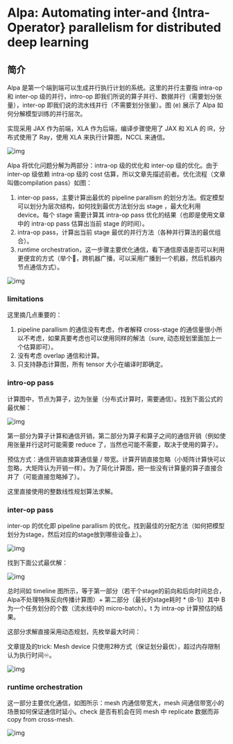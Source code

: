 # Alpa: Automating inter-and {Intra-Operator} parallelism for distributed deep learning

## 简介

Alpa 是第一个端到端可以生成并行执行计划的系统。这里的并行主要指 intra-op 和 inter-op 级的并行，intro-op 即我们所说的算子并行、数据并行（需要划分张量），inter-op 即我们说的流水线并行（不需要划分张量）。图 (e) 展示了 Alpa 如何分解模型训练的并行层次。

实现采用 JAX 作为前端，XLA 作为后端，编译步骤使用了 JAX 和 XLA 的 IR，分布式使用了 Ray，使用 XLA 来执行计算图，NCCL 来通信。

![img](https://yezhem.oss-cn-chengdu.aliyuncs.com/blog_img/1720878048548-6b6e23cb-f267-4ae9-910d-acdedcf73fb7.png)

Alpa 将优化问题分解为两部分：intra-op 级的优化和 inter-op 级的优化。由于 inter-op 级依赖 intra-op 级的 cost 估算，所以文章先描述前者。优化流程（文章叫做compilation pass）如图：

1. inter-op pass，主要计算出最优的 pipeline parallism 的划分方法。假定模型可以划分为层次结构，如何找到最优方法划分出 stage ，最大化利用 device。每个 stage 需要计算其 intra-op pass 优化的结果（也即是使用文章中的 intra-op pass 估算出当前 stage 的时间）。
2. intra-op pass，计算出当前 stage 最优的并行方法（各种并行算法的最优组合）。
3. runtime orchestration，这一步骤主要优化通信，看下通信原语是否可以利用更便宜的方式（举个🌰️，跨机器广播，可以采用广播到一个机器，然后机器内节点通信方式）。

![img](https://yezhem.oss-cn-chengdu.aliyuncs.com/blog_img/1720878586869-b0703ba1-8648-4ba0-9533-ae9f5e21206e.png)

### limitations

这里摘几点重要的：

1. pipeline parallism 的通信没有考虑，作者解释 cross-stage 的通信量很小所以不考虑，如果真要考虑也可以使用同样的解法（sure, 动态规划里面加上一个估算即可）。
2. 没有考虑 overlap 通信和计算。
3. 只支持静态计算图，所有 tensor 大小在编译时即确定。

### intro-op pass

计算图中，节点为算子，边为张量（分布式计算时，需要通信）。找到下面公式的最优解：

![img](https://yezhem.oss-cn-chengdu.aliyuncs.com/blog_img/1720879235803-0b5af110-df3a-46e7-ac0f-2b2a45204815.png)

第一部分为算子计算和通信开销，第二部分为算子和算子之间的通信开销（例如使用张量并行这时可能需要 reduce 了，当然也可能不需要，取决于使用的算子）。

预估方式：通信开销直接算通信量 / 带宽。计算开销直接忽略（小矩阵计算快可以忽略，大矩阵认为开销一样）。为了简化计算图，把一些没有计算量的算子直接合并了（可能直接忽略掉了）。

这里直接使用的整数线性规划算法求解。

### inter-op pass

inter-op 的优化即 pipeline parallism 的优化，找到最佳的分配方法（如何把模型划分为stage，然后对应的stage放到哪些设备上）。

![img](https://yezhem.oss-cn-chengdu.aliyuncs.com/blog_img/1720879625776-7d592222-f575-40a7-a831-855fc3afdbac.png)

找到下面公式最优解：

![img](https://yezhem.oss-cn-chengdu.aliyuncs.com/blog_img/1720879725839-9a67dae0-28ba-467f-803d-f159d2d7b379.png)

总时间如 timeline 图所示，等于第一部分（若干个stage的前向和后向时间总合，Alpa不处理特殊反向传播计算图）+ 第二部分（最长的stage耗时 * (B-1)）其中 B 为一个任务划分的个数（流水线中的 micro-batch）。t 为 intra-op 计算预估的结果。

这部分求解直接采用动态规划，先枚举最大时间：

文章提及的trick: Mesh device 只使用2种方式（保证划分最优），超过内存限制认为执行时间♾️。

![img](https://yezhem.oss-cn-chengdu.aliyuncs.com/blog_img/1720879969101-1e079965-b34d-42d0-9cd3-95d94d5f09eb.png)



### runtime orchestration

这一部分主要优化通信，如图所示：mesh 内通信带宽大，mesh 间通信带宽小的场景如何保证通信时延小。check 是否有机会在同 mesh 中 replicate 数据而非 copy from cross-mesh.

![img](https://yezhem.oss-cn-chengdu.aliyuncs.com/blog_img/1720880136429-00491133-f871-4f57-93c2-a1c170e751c7.png)